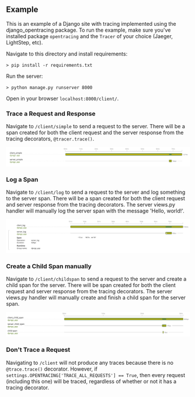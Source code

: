 ## Example

This is an example of a Django site with tracing implemented using the django_opentracing package. To run the example, make sure you've installed package `opentracing` and the `Tracer` of your choice (Jaeger, LightStep, etc).

Navigate to this directory and install requirements:

```
> pip install -r requirements.txt
```

Run the server:
```
> python manage.py runserver 8000
```

Open in your browser `localhost:8000/client/`.

### Trace a Request and Response

Navigate to `/client/simple` to send a request to the server. There will be a span created for both the client request and the server response from the tracing decorators, `@tracer.trace()`.

![simple](https://raw.githubusercontent.com/kcamenzind/django_opentracing/master/example/img/simple.png)

### Log a Span

Navigate to `/client/log` to send a request to the server and log something to the server span. There will be a span created for both the client request and server response from the tracing decorators. The server views.py handler will manually log the server span with the message 'Hello, world!'.

![log](https://raw.githubusercontent.com/kcamenzind/django_opentracing/master/example/img/log.png)

### Create a Child Span manually

Navigate to `/client/childspan` to send a request to the server and create a child span for the server. There will be span created for both the client request and server response from the tracing decorators. The server views.py handler will manually create and finish a child span for the server span. 

![child span](https://raw.githubusercontent.com/kcamenzind/django_opentracing/master/example/img/childspan.png)

### Don't Trace a Request

Navigating to `/client` will not produce any traces because there is no `@trace.trace()` decorator. However, if `settings.OPENTRACING['TRACE_ALL_REQUESTS'] == True`, then every request (including this one) will be traced, regardless of whether or not it has a tracing decorator.

